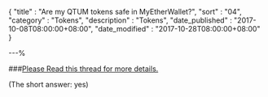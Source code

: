 {
"title"       : "Are my QTUM tokens safe in MyEtherWallet?",
"sort"        : "04",
"category"    : "Tokens",
"description" : "Tokens",
"date_published" : "2017-10-08T08:00:00+08:00",
"date_modified"  : "2017-10-28T08:00:00+08:00"
}

---%

###[Please Read this thread for more details.](https://www.reddit.com/r/Qtum/comments/6wjfu7/erc20_qtum_tokens_safe_in_myetherwallet/)

(The short answer: yes)
